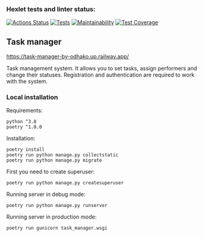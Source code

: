 ### Hexlet tests and linter status:
[![Actions Status](https://github.com/odhako/python-project-52/workflows/hexlet-check/badge.svg)](https://github.com/odhako/python-project-52/actions)
[![Tests](https://github.com/odhako/python-project-52/actions/workflows/tests.yml/badge.svg)](https://github.com/odhako/python-project-52/actions/workflows/tests.yml)
[![Maintainability](https://api.codeclimate.com/v1/badges/4a9921668f198cad49b7/maintainability)](https://codeclimate.com/github/odhako/python-project-52/maintainability)
[![Test Coverage](https://api.codeclimate.com/v1/badges/4a9921668f198cad49b7/test_coverage)](https://codeclimate.com/github/odhako/python-project-52/test_coverage)

## Task manager
https://task-manager-by-odhako.up.railway.app/

Task management system. It allows you to set tasks, assign performers and change their statuses. Registration and authentication are required to work with the system.

### Local installation
Requirements:
```
python ^3.8
poetry ^1.0.0
```
Installation:
```
poetry install
poetry run python manage.py collectstatic
poetry run python manage.py migrate
```
First you need to create superuser:
```
poetry run python manage.py createsuperuser
```

Running server in debug mode:
```
poetry run python manage.py runserver
```
Running server in production mode:
```
poetry run gunicorn task_manager.wsgi
```
